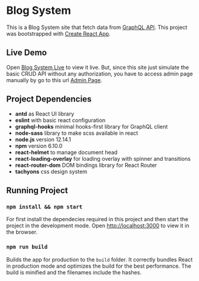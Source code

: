 # Blog System
This is a Blog System site that fetch data from [GraphQL API](https://graphqlzero.almansi.me/#examples). This project was bootstrapped with [Create React App](https://github.com/facebook/create-react-app).

## Live Demo
Open [Blog System Live](https://blog-system-live.herokuapp.com/) to view it live. But, since this site  just simulate the basic CRUD API without any authorization, you have to access admin page manually by go to this url [Admin Page](https://blog-system-live.herokuapp.com/admin/).

## Project Dependencies
- **antd** as React UI library 
- **eslint** with basic react configuration
- **graphql-hooks** minimal hooks-first library for GraphQL client
- **node-sass** library to make scss available in react
- **node.js** version 12.14.1
- **npm** version 6.10.0
- **react-helmet** to manage document head
- **react-loading-overlay** for loading overlay with spinner and transitions
- **react-router-dom** DOM bindings library for React Router
- **tachyons** css design system

## Running Project
 
### `npm install && npm start` 

For first install the dependecies required in this project and then start the project in the development mode. Open [http://localhost:3000](http://localhost:3000) to view it in the browser.

### `npm run build`

Builds the app for production to the `build` folder. It correctly bundles React in production mode and optimizes the build for the best performance.
The build is minified and the filenames include the hashes.
